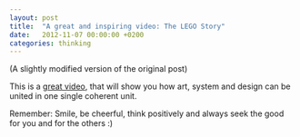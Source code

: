 ```yaml
---
layout: post
title:  "A great and inspiring video: The LEGO Story"
date:   2012-11-07 00:00:00 +0200
categories: thinking
---
```

(A slightly modified version of the original post)

This is a [great video](http://www.youtube.com/watch?v=NdDU_BBJW9Y&feature=my_favorites&list=FL1Cw0ExJ8FznJvmShp-lXMQ), that will show you how art, system and design can be united in one single coherent unit.

Remember: Smile, be cheerful, think positively and always seek the good for you and for the others :)
